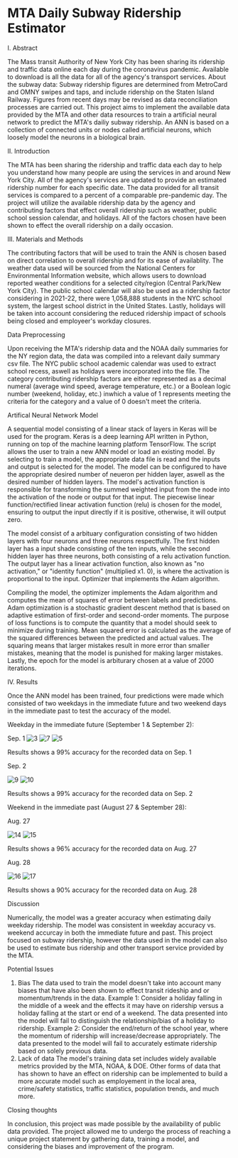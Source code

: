 # MTA Daily Subway Ridership Estimator
I. Abstract

The Mass transit Authority of New York City has been sharing its ridership and traffic data online each day during the coronavirus pandemic. Available to download is all the data for all of the agency's transport services. About the subway data: Subway ridership figures are determined from MetroCard and OMNY swipes and taps, and include ridership on the Staten Island Railway. Figures from recent days may be revised as data reconciliation processes are carried out. This project aims to implement the available data provided by the MTA and other data resources to train a artificial neural network to predict the MTA's dailiy subway ridership. An ANN is based on a collection of connected units or nodes called artificial neurons, which loosely model the neurons in a biological brain.

II. Introduction

The MTA has been sharing the ridership and traffic data each day to help you understand how many people are using the services in and around New York City. All of the agency's services are updated to provide an estimated ridership number for each specific date. The data provided for all transit services is compared to a percent of a comparable pre-pandemic day. The project will utilize the available ridership data by the agency and contributing factors that effect overall ridership such as weather, public school session calendar, and holidays. All of the factors chosen have been shown to effect the overall ridership on a daily occasion.

III. Materials and Methods

The contributing factors that will be used to train the ANN is chosen based on direct correlation to overall ridership and for its ease of availablity. The weather data used will be sourced from the National Centers for Environmental Information website, which allows users to download reported weather conditions for a selected city/region (Central Park/New York City). The public school calendar will also be used as a ridership factor considering in 2021-22, there were 1,058,888 students in the NYC school system, the largest school district in the United States. Lastly, holidays will be taken into account considering the reduced ridership impact of schools being closed and employeer's workday closures.

Data Preprocessing

Upon receiving the MTA's ridership data and the NOAA daily summaries for the NY region data, the data was compiled into a relevant daily summary csv file. The NYC public school academic calendar was used to extract school recess, aswell as holidays were incorporated into the file. The category contributing ridership factors are either represented as a decimal numeral (average wind speed, average temperature, etc.) or a Boolean logic number (weekend, holiday, etc.) inwhich a value of 1 represents meeting the criteria for the category and a value of 0 doesn't meet the criteria.

Artifical Neural Network Model

A sequential model consisting of a linear stack of layers in Keras will be used for the program. Keras is a deep learning API written in Python, running on top of the machine learning platform TensorFlow. The script allows the user to train a new ANN model or load an existing model. By selecting to train a model, the appropriate data file is read and the inputs and output is selected for the model. The model can be configured to have the appropriate desired number of neueron per hidden layer, aswell as the desired number of hidden layers. The model's activation function is responsible for transforming the summed weighted input from the node into the activation of the node or output for that input.
The piecewise linear function/rectified linear activation function (relu) is chosen for the model, ensuring to output the input directly if it is positive, otherwise, it will output zero.

The model consist of a arbituary configuration consisting of two hidden layers with four neurons and three neurons respectfully. The first hidden layer has a input shade consisting of the ten inputs, while the second hidden layer has three neurons, both consisting of a relu activation function. The output layer has a  linear activation function, also known as "no activation," or "identity function" (multiplied x1. 0), is where the activation is proportional to the input. Optimizer that implements the Adam algorithm.

Compiling the model, the optimizer implements the Adam algorithm and computes the mean of squares of error between labels and predictions. Adam optimization is a stochastic gradient descent method that is based on adaptive estimation of first-order and second-order moments. The purpose of loss functions is to compute the quantity that a model should seek to minimize during training. Mean squared error is calculated as the average of the squared differences between the predicted and actual values. The squaring means that larger mistakes result in more error than smaller mistakes, meaning that the model is punished for making larger mistakes. Lastly, the epoch for the model is arbiturary chosen at a value of 2000 iterations.

IV. Results

Once the ANN model has been trained, four predictions were made which consisted of two weekdays in the immediate future and two weekend days in the immediate past to test the accuracy of the model.

Weekday in the immediate future (September 1 & September 2):

Sep. 1
![3](https://user-images.githubusercontent.com/112568703/189488376-9dff6fc8-55a2-47c0-84e1-4d55d84f0449.png)
![7](https://user-images.githubusercontent.com/112568703/189488466-ff9686b9-4f80-44db-94ee-e62eedd7cfc6.png)
![5](https://user-images.githubusercontent.com/112568703/189488408-2b38b628-fbc8-46a5-aaed-38966e6319fd.png)

Results shows a 99% accuracy for the recorded data on Sep. 1

Sep. 2

![9](https://user-images.githubusercontent.com/112568703/189488497-01f542cd-4e47-4e34-9610-8e4bd32d2cdb.png)
![10](https://user-images.githubusercontent.com/112568703/189488523-5306f5c8-2b67-458f-9f38-ead735ffbfe3.png)

Results shows a 99% accuracy for the recorded data on Sep. 2

Weekend in the immediate past (August 27 & September 28):

Aug. 27

![14](https://user-images.githubusercontent.com/112568703/189488608-94448239-f00c-49f4-bfad-91311dc7ebb6.png)
![15](https://user-images.githubusercontent.com/112568703/189488612-26d03fdf-4542-4d8f-81ab-b840951582b0.png)

Results shows a 96% accuracy for the recorded data on Aug. 27

Aug. 28

![16](https://user-images.githubusercontent.com/112568703/189488622-a173ba73-a4f7-44e4-845f-ae173f8acd7f.png)
![17](https://user-images.githubusercontent.com/112568703/189488635-75839776-c16f-4936-ac9c-7cad86f478f5.png)

Results shows a 90% accuracy for the recorded data on Aug. 28

Discussion

Numerically, the model was a greater accuracy when estimating daily weekday ridership. The model was consistent in weekday accuracy vs. weekend accurcay in both the immediate future and past. This project focused on subway ridership, however the data used in the model can also be used to estimate bus ridership and other transport service provided by the MTA.

Potential Issues

1. Bias
The data used to train the model doesn't take into account many biases that have also been shown to effect transit rideship and or momentum/trends in the data. 
Example 1: Consider a holiday falling in the middle of a week and the effects it may have on ridership versus a holiday falling at the start or end of a weekend. The data presented into the model will fail to distinguish the relationship/bias of a holiday to ridership.
Example 2: Consider the end/return of the school year, where the momentum of ridership will increase/decrease appropriately. The data presented to the model will fail to accurately estimate ridership based on solely previous data.
2. Lack of data
The model's training data set includes widely available metrics provided by the MTA, NOAA, & DOE. Other forms of data that has shown to have an effect on ridership can be implemented to build a more accurate model such as employement in the local area, crime/safety statistics, traffic statistics, population trends, and much more.

Closing thoughts

In conclusion, this project was made possible by the availability of public data provided. The project allowed me to undergo the process of reaching a unique project statement by gathering data, training a model, and considering the biases and improvement of the program. 



